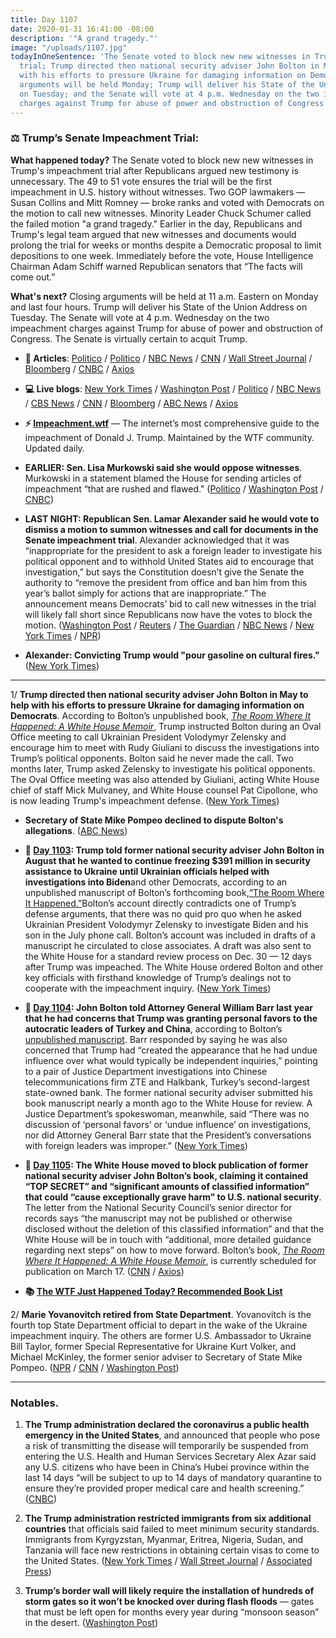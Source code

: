 ```yaml
---
title: Day 1107
date: 2020-01-31 16:41:00 -08:00
description: '"A grand tragedy."'
image: "/uploads/1107.jpg"
todayInOneSentence: 'The Senate voted to block new new witnesses in Trump''s impeachment
  trial; Trump directed then national security adviser John Bolton in May to help
  with his efforts to pressure Ukraine for damaging information on Democrats; closing
  arguments will be held Monday; Trump will deliver his State of the Union Address
  on Tuesday; and the Senate will vote at 4 p.m. Wednesday on the two impeachment
  charges against Trump for abuse of power and obstruction of Congress. '
---
```


### ⚖️ Trump’s Senate Impeachment Trial:

**What happened today?** The Senate voted to block new new witnesses in Trump's impeachment trial after Republicans argued new testimony is unnecessary. The 49 to 51 vote ensures the trial will be the first impeachment in U.S. history without witnesses. Two GOP lawmakers — Susan Collins and Mitt Romney — broke ranks and voted with Democrats on the motion to call new witnesses. Minority Leader Chuck Schumer called the failed motion "a grand tragedy." Earlier in the day, Republicans and Trump's legal team argued that new witnesses and documents would prolong the trial for weeks or months despite a Democratic proposal to limit depositions to one week. Immediately before the vote, House Intelligence Chairman Adam Schiff warned Republican senators that “The facts will come out.” 

**What's next?** Closing arguments will be held at 11 a.m. Eastern on Monday and last four hours. Trump will deliver his State of the Union Address on Tuesday. The Senate will vote at 4 p.m. Wednesday on the two impeachment charges against Trump for abuse of power and obstruction of Congress. The Senate is virtually certain to acquit Trump. 

* **📝 Articles**: [Politico](https://www.politico.com/news/2020/01/31/trumps-impeachment-trial-could-extend-into-next-week-109937) / [Politico](https://www.politico.com/news/2020/01/31/murkowski-to-vote-against-calling-witnesses-in-impeachment-trial-109997) / [NBC News](https://www.nbcnews.com/politics/trump-impeachment-inquiry/senate-vote-calling-witnesses-fails-ushering-trial-endgame-n1127966) / [CNN](https://www.cnn.com/politics/live-news/trump-impeachment-trial-01-31-20/index.html) / [Wall Street Journal](https://www.wsj.com/articles/trump-impeachment-trial-senators-vote-on-witnesses-11580508468) / [Bloomberg](https://www.bloomberg.com/news/articles/2020-01-31/mcconnell-has-votes-to-bar-witnesses-to-speed-trump-trial-s-end) / [CNBC](https://www.cnbc.com/2020/01/31/senate-votes-against-calling-witnesses-in-trump-impeachment-trial.html) / [Axios](https://www.axios.com/trump-impeachment-senate-witnesses-f24f9b00-beea-46c7-a67f-81882bd4aaa1.html)

* **💻 Live blogs**: [New York Times](https://www.nytimes.com/live/2020/trump-impeachment-trial-01-31) / [Washington Post](https://www.washingtonpost.com/politics/impeachment-trial-live-updates/2020/01/31/9a853bbe-4415-11ea-b5fc-eefa848cde99_story.html) / [Politico](https://www.politico.com/news/2020/01/31/senate-impeachment-trial-live-coverage-and-highlights-109859) / [NBC News](https://www.nbcnews.com/politics/trump-impeachment-inquiry/live-blog/trump-impeachment-trial-senate-votes-loom-witnesses-trump-s-fate-n1127261) / [CBS News](https://www.cbsnews.com/live-updates/trump-impeachment-trial-day-10-voting-witnesses-2020-01-31-live-updating/) / [CNN](https://www.cnn.com/politics/live-news/trump-impeachment-trial-01-31-20/index.html) / [Bloomberg](https://www.bloomberg.com/news/articles/2020-01-31/trial-to-enter-what-may-be-its-last-day-impeachment-update) / [ABC News](https://abcnews.go.com/Politics/trump-impeachment-trial-live-updates-senate-votes-block/story?id=68666050) / [Axios](https://www.axios.com/trump-impeachment-trial-live-updates-175149a5-67a5-4911-ae35-23662025f235.html)

* **⚡️ [Impeachment.wtf](https://talk.whatthefuckjusthappenedtoday.com/t/the-impeachment-of-president-donald-j-trump/4547)** — The internet’s most comprehensive guide to the impeachment of Donald J. Trump. Maintained by the WTF community. Updated daily.

* **EARLIER: Sen. Lisa Murkowski said she would oppose witnesses**. Murkowski in a statement blamed the House for sending articles of impeachment “that are rushed and flawed." ([Politico](https://www.politico.com/news/2020/01/31/murkowski-to-vote-against-calling-witnesses-in-impeachment-trial-109997) / [Washington Post](https://www.washingtonpost.com/politics/impeachment-trial-live-updates/2020/01/31/9a853bbe-4415-11ea-b5fc-eefa848cde99_story.html#link-HIQCPFJGJI4M5HR253LPWIDSWA) / [CNBC](https://www.cnbc.com/2020/01/31/lisa-murkowski-to-vote-against-additional-witnesses-in-trump-impeachment.html)) 

* **LAST NIGHT: Republican Sen. Lamar Alexander said he would vote to dismiss a motion to summon witnesses and call for documents in the Senate impeachment trial**. Alexander acknowledged that it was “inappropriate for the president to ask a foreign leader to investigate his political opponent and to withhold United States aid to encourage that investigation,” but says the Constitution doesn’t give the Senate the authority to “remove the president from office and ban him from this year’s ballot simply for actions that are inappropriate.” The announcement means Democrats’ bid to call new witnesses in the trial will likely fall short since Republicans now have the votes to block the motion. ([Washington Post](https://www.washingtonpost.com/politics/sen-alexander-calls-trumps-actions-inappropriate-but-rejects-witnesses-in-impeachment-trial/2020/01/30/a712383c-43b6-11ea-abff-5ab1ba98b405_story.html) / [Reuters](https://www.reuters.com/article/us-usa-trump-impeachment-idUSKBN1ZT18E) / [The Guardian](https://www.theguardian.com/us-news/live/2020/jan/30/trump-impeachment-democrats-john-bolton-alan-dershowitz-trial-live-updates) / [NBC News](https://www.nbcnews.com/politics/politics-news/gop-sen-lamar-alexander-key-impeachment-vote-reveal-decision-witnesses-n1127056) / [New York Times](https://www.nytimes.com/2020/01/30/us/politics/trump-senate-impeachment-trial.html) / [NPR](https://www.npr.org/2020/01/30/801437236/mcconnell-now-likely-has-votes-to-block-witnesses-trial-could-end-soon))

* **Alexander: Convicting Trump would "pour gasoline on cultural fires."** ([New York Times](https://www.nytimes.com/2020/01/31/us/politics/alexander-impeachment-witnesses.html))

---

1/ **Trump directed then national security adviser John Bolton in May to help with his efforts to pressure Ukraine for damaging information on Democrats**. According to Bolton’s unpublished book, *[The Room Where It Happened: A White House Memoir](https://amzn.to/36MzMHS)*, Trump instructed Bolton during an Oval Office meeting to call Ukrainian President Volodymyr Zelensky and encourage him to meet with Rudy Giuliani to discuss the investigations into Trump’s political opponents. Bolton said he never made the call. Two months later, Trump asked Zelensky to investigate his political opponents. The Oval Office meeting was also attended by Giuliani, acting White House chief of staff Mick Mulvaney, and White House counsel Pat Cipollone, who is now leading Trump's impeachment defense. ([New York Times](https://www.nytimes.com/2020/01/31/us/politics/trump-bolton-ukraine.html))

* **Secretary of State Mike Pompeo declined to dispute Bolton's allegations**. ([ABC News](https://abcnews.go.com/Politics/kyiv-pompeo-dispute-allegations-boltons-book/story?id=68666108))

* **📌 [Day 1103](https://whatthefuckjusthappenedtoday.com/2020/01/27/day-1103/#1-trump-told-former-national-securit): Trump told former national security adviser John Bolton in August that he wanted to continue freezing $391 million in security assistance to Ukraine until Ukrainian officials helped with investigations into Biden**and other Democrats, according to an unpublished manuscript of Bolton’s forthcoming book,[“The Room Where It Happened.”](https://amzn.to/36zod6u)Bolton’s account directly contradicts one of Trump’s defense arguments, that there was no quid pro quo when he asked Ukrainian President Volodymyr Zelensky to investigate Biden and his son in the July phone call. Bolton’s account was included in drafts of a manuscript he circulated to close associates. A draft was also sent to the White House for a standard review process on Dec. 30 — 12 days after Trump was impeached. The White House ordered Bolton and other key officials with firsthand knowledge of Trump’s dealings not to cooperate with the impeachment inquiry. ([New York Times](https://www.nytimes.com/2020/01/26/us/politics/trump-bolton-book-ukraine.html))

* **📌 [Day 1104](https://whatthefuckjusthappenedtoday.com/2020/01/28/day-1104/#1-john-bolton-told-attorney-general): John Bolton told Attorney General William Barr last year that he had concerns that Trump was granting personal favors to the autocratic leaders of Turkey and China**, according to Bolton’s [unpublished manuscript](https://amzn.to/36A85S8). Barr responded by saying he was also concerned that Trump had “created the appearance that he had undue influence over what would typically be independent inquiries,” pointing to a pair of Justice Department investigations into Chinese telecommunications firm ZTE and Halkbank, Turkey’s second-largest state-owned bank. The former national security adviser submitted his book manuscript nearly a month ago to the White House for review. A Justice Department’s spokeswoman, meanwhile, said “There was no discussion of ‘personal favors’ or ‘undue influence’ on investigations, nor did Attorney General Barr state that the President’s conversations with foreign leaders was improper.” ([New York Times](https://www.nytimes.com/2020/01/27/us/politics/john-bolton-trump-book-barr.html))

* **📌 [Day 1105](https://whatthefuckjusthappenedtoday.com/2020/01/29/day-1105/#1-the-white-house-moved-to-block-pub): The White House moved to block publication of former national security adviser John Bolton’s book, claiming it contained “TOP SECRET” and “significant amounts of classified information” that could “cause exceptionally grave harm” to U.S. national security**. The letter from the National Security Council’s senior director for records says “the manuscript may not be published or otherwise disclosed without the deletion of this classified information” and that the White House will be in touch with “additional, more detailed guidance regarding next steps” on how to move forward. Bolton’s book, *[The Room Where It Happened: A White House Memoir](https://amzn.to/2uKewVw)*, is currently scheduled for publication on March 17. ([CNN](https://www.cnn.com/2020/01/29/politics/donald-trump-john-bolton-white-house-book/index.html) / [Axios](https://www.axios.com/john-bolton-book-white-house-threat-trump-impeachment-68611d2d-ea2f-4fd5-b87f-14f5b1b3761d.html?stream=politics))

* **📚 [The WTF Just Happened Today? Recommended Book List](https://www.amazon.com/shop/matt_kiser?listId=MX8CHE4TE8JY)**

2/ **Marie Yovanovitch retired from State Department**. Yovanovitch is the fourth top State Department official to depart in the wake of the Ukraine impeachment inquiry. The others are former U.S. Ambassador to Ukraine Bill Taylor, former Special Representative for Ukraine Kurt Volker, and Michael McKinley, the former senior adviser to Secretary of State Mike Pompeo. ([NPR](https://www.npr.org/2020/01/31/801714623/ambassador-marie-yovanovitch-has-retired-from-foreign-service) / [CNN](https://www.cnn.com/politics/live-news/trump-impeachment-trial-01-31-20/h_28f962b73538150ca02c4936765d83dd) / [Washington Post](https://www.washingtonpost.com/politics/impeachment-trial-live-updates/2020/01/31/9a853bbe-4415-11ea-b5fc-eefa848cde99_story.html#link-LRAJPCEMHU2FVDEHMQM5WTCXII))

---

### Notables.

1. **The Trump administration declared the coronavirus a public health emergency in the United States**, and announced that people who pose a risk of transmitting the disease will temporarily be suspended from entering the U.S. Health and Human Services Secretary Alex Azar said any U.S. citizens who have been in China’s Hubei province within the last 14 days “will be subject to up to 14 days of mandatory quarantine to ensure they’re provided proper medical care and health screening.” ([CNBC](https://www.cnbc.com/2020/01/31/white-house-to-hold-briefing-on-coronavirus-friday-afternoon.html))

2. **The Trump administration restricted immigrants from six additional countries** that officials said failed to meet minimum security standards. Immigrants from Kyrgyzstan, Myanmar, Eritrea, Nigeria, Sudan, and Tanzania will face new restrictions in obtaining certain visas to come to the United States. ([New York Times](https://www.nytimes.com/2020/01/31/us/politics/trump-travel-ban.html) / [Wall Street Journal](https://www.wsj.com/articles/trump-administration-imposes-new-travel-restrictions-on-six-countries-11580500874) / [Associated Press](https://apnews.com/cc950f2201d17f6e49311ae1909ebb1c))

3. **Trump’s border wall will likely require the installation of hundreds of storm gates so it won’t be knocked over during flash floods** — gates that must be left open for months every year during “monsoon season” in the desert. ([Washington Post](https://www.washingtonpost.com/immigration/trumps-border-wall-vulnerable-to-flash-floods-needs-large-storm-gates-left-open-for-months/2020/01/30/be709346-3710-11ea-bb7b-265f4554af6d_story.html))